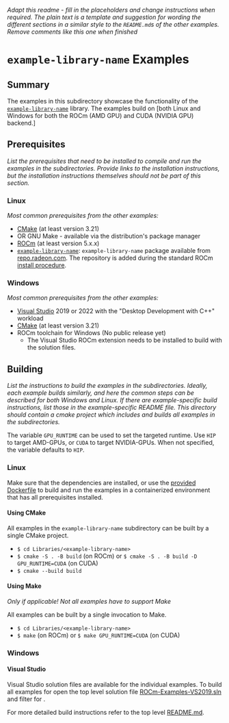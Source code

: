 *Adapt this readme - fill in the placeholders and change instructions when required. The plain text is a  template and suggestion for wording the different sections in a similar style to the `README.md`s of the other examples. Remove comments like this one when finished*
# `example-library-name` Examples

## Summary
The examples in this subdirectory showcase the functionality of the [`example-library-name`](link-to-libary) library. The examples build on [both Linux and Windows for both the ROCm (AMD GPU) and CUDA (NVIDIA GPU) backend.]

## Prerequisites
*List the prerequisites that need to be installed to compile and run the examples in the subdirectories. Provide links to the installation instructions, but the installation instructions themselves should not be part of this section.*
### Linux
*Most common prerequisites from the other examples:*
- [CMake](https://cmake.org/download/) (at least version 3.21)
- OR GNU Make - available via the distribution's package manager
- [ROCm](https://docs.amd.com/bundle/ROCm-Installation-Guide-v5.2/page/Overview_of_ROCm_Installation_Methods.html) (at least version 5.x.x)
- [`example-library-name`](link-to-library): `example-library-name` package available from [repo.radeon.com](https://repo.radeon.com/rocm/). The repository is added during the standard ROCm [install procedure](https://docs.amd.com/bundle/ROCm-Installation-Guide-v5.2/page/How_to_Install_ROCm.html).


### Windows
*Most common prerequisites from the other examples:*
- [Visual Studio](https://visualstudio.microsoft.com/) 2019 or 2022 with the "Desktop Development with C++" workload
- [CMake](https://cmake.org/download/) (at least version 3.21)
- ROCm toolchain for Windows (No public release yet)
  - The Visual Studio ROCm extension needs to be installed to build with the solution files.


## Building
*List the instructions to build the examples in the subdirectories. Ideally, each example builds similarly, and here the common steps can be described for both Windows and Linux. If there are example-specific build instructions, list those in the example-specific README file.*
*This directory should contain a cmake project which includes and builds all examples in the subdirectories.*

The variable `GPU_RUNTIME` can be used to set the targeted runtime. Use `HIP` to target AMD-GPUs, or `CUDA` to target NVIDIA-GPUs. When not specified, the variable defaults to `HIP`.

### Linux
Make sure that the dependencies are installed, or use the [provided Dockerfile](../../Dockerfiles/hip-libraries-rocm-ubuntu.Dockerfile) to build and run the examples in a containerized environment that has all prerequisites installed.

####  Using CMake
All examples in the `example-library-name` subdirectory can be built by a single CMake project.

- `$ cd Libraries/<example-library-name>`
- `$ cmake -S . -B build` (on ROCm) or `$ cmake -S . -B build -D GPU_RUNTIME=CUDA` (on CUDA)
- `$ cmake --build build`

#### Using Make
*Only if applicable! Not all examples have to support Make*

All examples can be built by a single invocation to Make.
- `$ cd Libraries/<example-library-name>`
- `$ make` (on ROCm) or `$ make GPU_RUNTIME=CUDA` (on CUDA)

### Windows
#### Visual Studio
Visual Studio solution files are available for the individual examples. To build all examples for <example-library-name> open the top level solution file [ROCm-Examples-VS2019.sln](../../ROCm-Examples-VS2019.sln) and filter for <example-library-name>.

For more detailed build instructions refer to the top level [README.md](../../README.md#visual-studio).
